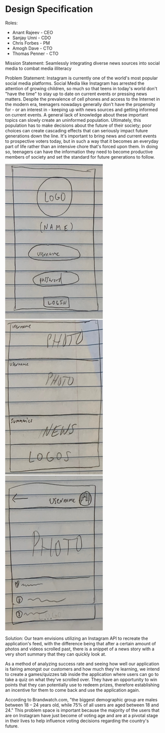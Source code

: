 # Design Specification

Roles:
- Anant Rajeev - CEO
- Sanjay Unni - CDO
- Chris Forbes - PM 
- Amogh Dave - CTO
- Thomas Penner - CTO

Mission Statement: Seamlessly integrating diverse news sources into social media to combat media illiteracy

Problem Statement: Instagram is currently one of the world's most popular social media platforms. Social Media like Instagram has arrested the attention of growing children, so much so that teens in today's world don't "have the time" to stay up to date on current events or pressing news matters. Despite the prevalence of cell phones and access to the Internet in the modern era, teenagers nowadays generally don't have the propensity for - or an interest in - keeping up with news sources and getting informed on current events. A general lack of knowledge about these important topics can slowly create an uninformed population. Ultimately, this population has to make decisions about the future of their society; poor choices can create cascading effects that can seriously impact future generations down the line. It's important to bring news and current events to prospective voters today, but in such a way that it becomes an everyday part of life rather than an intensive chore that's forced upon them. In doing so, teenagers can have the information they need to become productive members of society and set the standard for future generations to follow.

<img src="./images/login.jpeg" alt="ass ketchum" width="315" height="500"> <img src="./images/feed.jpeg" alt="ass ketchum" width="315" height="500"> <img src="./images/individualpost.jpeg" alt="ass ketchum" width="315" height="500">

Solution: Our team envisions utilizing an Instagram API to recreate the application's feed, with the difference being that after a certain amount of photos and videos scrolled past, there is a snippet of a news story with a very short summary that they can quickly look at. 


As a method of analyzing success rate and seeing how well our application is fairing amongst our customers and how much they're learning, we intend to create a games/quizzes tab inside the application where users can go to take a quiz on what they've scrolled over. They have an opportunity to win points that they can potentially use to redeem prizes, therefore establishing an incentive for them to come back and use the application again. 


According to Brandwatch.com, "the biggest demographic group are males between 18 – 24 years old, while 75% of all users are aged between 18 and 24." This problem space is important because the majority of the users that are on Instagram have just become of voting age and are at a pivotal stage in their lives to help influence voting decisions regarding the country's future. 
